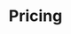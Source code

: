 ---
title: Pricing
description: "meta description"
draft: false
plans:
- title: UK CO2 Anual Neutrality Document
  subtitle: 2,088 seeds for a Greener Tomorrow
  price: 2088
  type: one-off payment
  recommended: true
  features:
    - Offsets over 10 tonnes of co2
    - Impact Tracking 
    - Certificate Issued
  button:
    label: Make a Lasting Impact Today!
    link: "/contact"

- title: UK CO2 Monthly Neutrality Subscription
  subtitle: Grow 174 Trees Every Month
  price: 174
  type: month
  features:
    - Neutralises 866 kg of Co2
    - Automatic Planting
    - Easy Cancellation
  button:
    label: Commit to a Greener Future
    link: "/contact"

- title: Quick support to the Earth
  subtitle: Plant 2 Trees
  price: 2
  type: one-off payment
  features:
    - Plant 2 Trees
    - Swift Contribution
    - Small Steps, Big Impact
  button:
    label: Support Reforestation Efforts Today!
    link: "/contact"

call_to_action:
  title: Bespoke Carbon Footprint Solutions
  content: Evaluate your carbon footprint against your country’s average. If you’re below the average, you could save on offsetting costs! Fill in the contact form to start the process.
  image: '/images/cta.png'
  button:
    enable: true
    label: "Let’s Make an Impact Together!"
    link: "/contact"
    
---